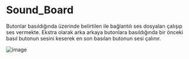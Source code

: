 # Sound_Board

Butonlar basıldığında üzerinde belirtilen ile bağlantılı ses dosyaları çalışıp ses vermekte. Ekstra olarak arka arkaya butonlara basıldığında bir önceki basıl butonun sesini keserek en son basılan butonun sesi çalınır.

![image](https://github-production-user-asset-6210df.s3.amazonaws.com/60409526/282247738-b3b5992c-4f54-4c19-b000-90a17d49b01a.png?X-Amz-Algorithm=AWS4-HMAC-SHA256&X-Amz-Credential=AKIAIWNJYAX4CSVEH53A%2F20231206%2Fus-east-1%2Fs3%2Faws4_request&X-Amz-Date=20231206T095939Z&X-Amz-Expires=300&X-Amz-Signature=310751eab0f00fa526f4753bcf2ee41f521704022f8a14c449ed2786efb0a2e4&X-Amz-SignedHeaders=host&actor_id=60409526&key_id=0&repo_id=717452921)
